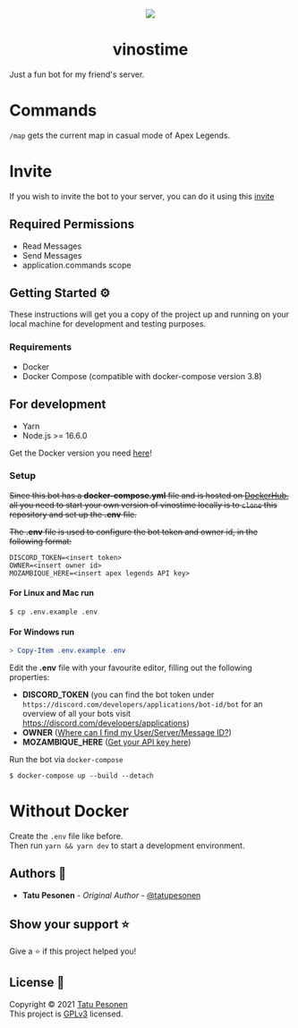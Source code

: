 <div align="center">
  <img src="https://user-images.githubusercontent.com/7150217/127782061-8a600d38-cede-4438-be38-ba1f1ce4e243.png"/>
  <h1>vinostime</hi>
  

</div>
Just a fun bot for my friend's server.

# Commands
`/map` gets the current map in casual mode of Apex Legends.

# Invite

If you wish to invite the bot to your server, you can do it using this [invite](https://discord.com/api/oauth2/authorize?client_id=901527607437320193&permissions=68608&scope=applications.commands%20bot)

## Required Permissions

- Read Messages
- Send Messages
- application.commands scope

## Getting Started ⚙️

These instructions will get you a copy of the project up and running on your local machine for development and testing purposes.

### Requirements

- Docker
- Docker Compose (compatible with docker-compose version 3.8)

## For development
- Yarn
- Node.js >= 16.6.0

Get the Docker version you need [here](https://hub.docker.com/search?q=docker&type=edition&offering=community)!


### Setup

~~Since this bot has a **docker-compose.yml** file and is hosted on [DockerHub](https://hub.docker.com/r/nnari/vinostime), all you need to start your own version of vinostime locally is to `clone` this repository and set up the **.env** file.~~

~~The **.env** file is used to configure the bot token and owner id, in the following format:~~

```
DISCORD_TOKEN=<insert token>
OWNER=<insert owner id>
MOZAMBIQUE_HERE=<insert apex legends API key>
```

#### For **Linux** and **Mac** run

```console
$ cp .env.example .env
```

#### For **Windows** run

```powershell
> Copy-Item .env.example .env
```

Edit the **.env** file with your favourite editor, filling out the following properties:

- **DISCORD_TOKEN** (you can find the bot token under `https://discord.com/developers/applications/bot-id/bot` for an overview of all your bots visit https://discord.com/developers/applications)
- **OWNER** ([Where can I find my User/Server/Message ID?](https://support.discord.com/hc/en-us/articles/206346498-Where-can-I-find-my-User-Server-Message-ID-))
- **MOZAMBIQUE_HERE** ([Get your API key here](https://apexlegendsapi.com/))

Run the bot via `docker-compose`

```console
$ docker-compose up --build --detach
```

# Without Docker

Create the `.env` file like before.  
Then run `yarn && yarn dev` to start a development environment.

## Authors 👤

- **Tatu Pesonen** - _Original Author_ - [@tatupesonen](https://github.com/tatupesonen)

## Show your support ⭐️

Give a ⭐️ if this project helped you!

## License 📝

Copyright © 2021 [Tatu Pesonen](https://github.com/tatupesonen) <br>
This project is [GPLv3](LICENSE) licensed.
